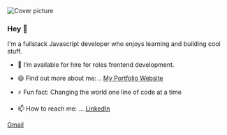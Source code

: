 ![Cover picture](https://i.ibb.co/RGGybtGN/woman-work.jpg)

### Hey 👋
I'm a fullstack Javascript developer who enjoys learning and building cool stuff.
- 🔭 I’m available for hire for roles frontend development.

- 😄 Find out more about me: .. [My Portfolio Website](https://harriet-ayugi.onrender.com/)

- ⚡ Fun fact: Changing the world one line of code at a time

- 📫 How to reach me: ... [LinkedIn](https://www.linkedin.com/in/ayugi-harriet-05744b99/) 

[Gmail](https://mail.google.com/mail/?view=cm&source=mailto&to=clerryha@gmail.com) 
